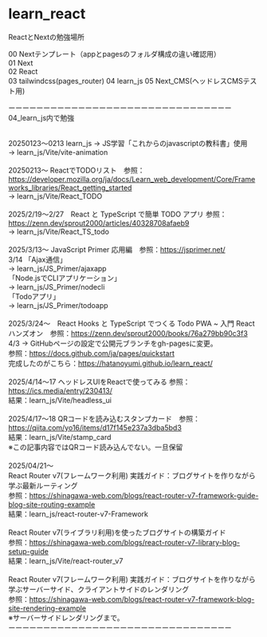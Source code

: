 # learn_react

ReactとNextの勉強場所

00 Nextテンプレート（appとpagesのフォルダ構成の違い確認用）<br>
01 Next<br>
02 React<br>
03 tailwindcss(pages_router)
04 learn_js
05 Next_CMS(ヘッドレスCMSテスト用)

ーーーーーーーーーーーーーーーーーーーーーーーーーーーーーーーー<br>
04_learn_js内で勉強<br>
<br>

20250123〜0213 learn_js → JS学習「これからのjavascriptの教科書」使用<br>
→ learn_js/Vite/vite-animation<br>
<br>
20250213〜 ReactでTODOリスト　参照：https://developer.mozilla.org/ja/docs/Learn_web_development/Core/Frameworks_libraries/React_getting_started<br>
→ learn_js/Vite/React_TODO<br>
<br>
2025/2/19〜2/27　React と TypeScript で簡単 TODO アプリ 参照：https://zenn.dev/sprout2000/articles/40328708afaeb9<br>
→ learn_js/Vite/React_TS_todo<br>
<br>
2025/3/13〜 JavaScript Primer 応用編　参照：https://jsprimer.net/<br>
3/14 「Ajax通信」<br>
→ learn_js/JS_Primer/ajaxapp<br>
「Node.jsでCLIアプリケーション」<br>
→ learn_js/JS_Primer/nodecli<br>
「Todoアプリ」<br>
→ learn_js/JS_Primer/todoapp<br>
<br>
2025/3/24〜　React Hooks と TypeScript でつくる Todo PWA ~ 入門 React ハンズオン　参照：https://zenn.dev/sprout2000/books/76a279bb90c3f3<br>
4/3 → GitHubページの設定で公開元ブランチをgh-pagesに変更。<br>
参照：https://docs.github.com/ja/pages/quickstart<br>
完成したのがこちら：https://hatanoyumi.github.io/learn_react/<br>
<br>
2025/4/14〜17 ヘッドレスUIをReactで使ってみる 参照：https://ics.media/entry/230413/<br>
結果：learn_js/Vite/headless_ui<br>
<br>
2025/4/17〜18 QRコードを読み込むスタンプカード　参照：https://qiita.com/yo16/items/d17f145e237a3dba5bd3<br>
結果：learn_js/Vite/stamp_card<br>
※この記事内容ではQRコード読み込んでない。一旦保留<br>
<br>
2025/04/21〜　<br>
React Router v7(フレームワーク利用) 実践ガイド：ブログサイトを作りながら学ぶ最新ルーティング<br>
参照：https://shinagawa-web.com/blogs/react-router-v7-framework-guide-blog-site-routing-example<br>
結果：learn_js/react-router-v7-Framework<br>
<br>
React Router v7(ライブラリ利用)を使ったブログサイトの構築ガイド<br>
参照：https://shinagawa-web.com/blogs/react-router-v7-library-blog-setup-guide<br>
結果：learn_js/Vite/react-router_v7<br>
<br>
React Router v7(フレームワーク利用) 実践ガイド：ブログサイトを作りながら学ぶサーバーサイド、クライアントサイドのレンダリング<br>
参照：https://shinagawa-web.com/blogs/react-router-v7-framework-blog-site-rendering-example<br>
※サーバーサイドレンダリングまで。<br>
ーーーーーーーーーーーーーーーーーーーーーーーーーーーーーーーー<br>
